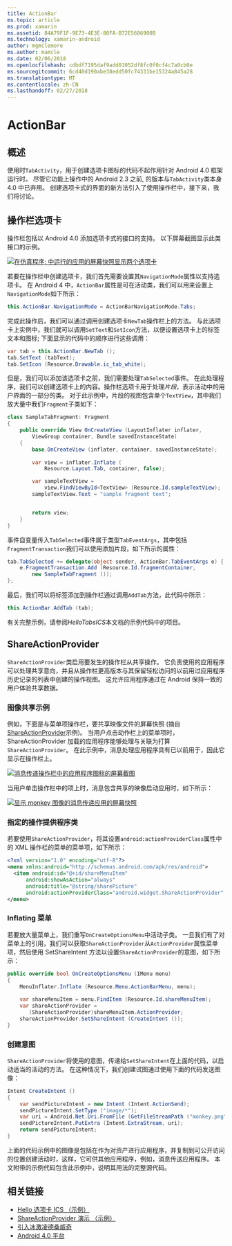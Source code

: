```yaml
---
title: ActionBar
ms.topic: article
ms.prod: xamarin
ms.assetid: 84A79F1F-9E73-4E3E-80FA-B72E5686900B
ms.technology: xamarin-android
author: mgmclemore
ms.author: mamcle
ms.date: 02/06/2018
ms.openlocfilehash: cdbdf7195daf9add01052df8fc0f0cf4c7a0cb0e
ms.sourcegitcommit: 6cd40d190abe38edd50fc74331be15324a845a28
ms.translationtype: MT
ms.contentlocale: zh-CN
ms.lasthandoff: 02/27/2018
---
```

# <a name="actionbar"></a>ActionBar

<a name="overview" />

## <a name="overview"></a>概述

使用时`TabActivity`，用于创建选项卡图标的代码不起作用针对 Android 4.0 框架运行时。 尽管它功能上操作中的 Android 2.3 之前, 的版本与`TabActivity`类本身 4.0 中已弃用。 创建选项卡式的界面的新方法引入了使用操作栏中，接下来，我们将讨论。

<a name="Action_Bar_Tabs" />

## <a name="action-bar-tabs"></a>操作栏选项卡

操作栏包括以 Android 4.0 添加选项卡式的接口的支持。
以下屏幕截图显示此类接口的示例。

[![在仿真程序; 中运行的应用的屏幕快照显示两个选项卡](action-bar-images/25-actionbartabs.png)](action-bar-images/25-actionbartabs.png)

若要在操作栏中创建选项卡，我们首先需要设置其`NavigationMode`属性以支持选项卡。 在 Android 4 中，`ActionBar`属性是可在活动类，我们可以用来设置上`NavigationMode`如下所示：

```csharp
this.ActionBar.NavigationMode = ActionBarNavigationMode.Tabs;
```

完成此操作后，我们可以通过调用创建选项卡`NewTab`操作栏上的方法。 与此选项卡上实例中，我们就可以调用`SetText`和`SetIcon`方法，以便设置选项卡上的标签文本和图标; 下面显示的代码中的顺序进行这些调用：

```csharp
var tab = this.ActionBar.NewTab ();
tab.SetText (tabText);
tab.SetIcon (Resource.Drawable.ic_tab_white);
```

但是，我们可以添加该选项卡之前，我们需要处理`TabSelected`事件。 在此处理程序，我们可以创建选项卡上的内容。操作栏选项卡用于处理*片段*，表示活动中的用户界面的一部分的类。 对于此示例中，片段的视图包含单个`TextView`，其中我们放大量中我们`Fragment`子类如下：

```csharp
class SampleTabFragment: Fragment
{           
    public override View OnCreateView (LayoutInflater inflater,
        ViewGroup container, Bundle savedInstanceState)
    {
        base.OnCreateView (inflater, container, savedInstanceState);
       
        var view = inflater.Inflate (
            Resource.Layout.Tab, container, false);

        var sampleTextView =
            view.FindViewById<TextView> (Resource.Id.sampleTextView);            
        sampleTextView.Text = "sample fragment text";


        return view;
    }
}
```

事件自变量传入`TabSelected`事件属于类型`TabEventArgs`，其中包括`FragmentTransaction`我们可以使用添加片段，如下所示的属性：

```csharp
tab.TabSelected += delegate(object sender, ActionBar.TabEventArgs e) {             
    e.FragmentTransaction.Add (Resource.Id.fragmentContainer,
        new SampleTabFragment ());
};
```

最后，我们可以将标签添加到操作栏通过调用`AddTab`方法，此代码中所示：

```csharp
this.ActionBar.AddTab (tab);
```

有关完整示例，请参阅*HelloTabsICS*本文档的示例代码中的项目。

<a name="ShareActionProvider" />

## <a name="shareactionprovider"></a>ShareActionProvider

`ShareActionProvider`类启用要发生的操作栏从共享操作。 它负责使用的应用程序可以处理共享意向，并且从操作栏更高版本与其保留轻松访问的以前用过应用程序历史记录的列表中创建的操作视图。 这允许应用程序通过在 Android 保持一致的用户体验共享数据。

<a name="Image_Sharing_Example" />

### <a name="image-sharing-example"></a>图像共享示例

例如，下面是与菜单项操作栏，要共享映像文件的屏幕快照 (摘自[ShareActionProvider](https://developer.xamarin.com/samples/monodroid/ShareActionProviderDemo/)示例)。 当用户点击动作栏上的菜单项时，ShareActionProvider 加载的应用程序能够处理与关联为打算`ShareActionProvider`。 在此示例中，消息处理应用程序具有已以前用于，因此它显示在操作栏上。

[![消息传递操作栏中的应用程序图标的屏幕截图](action-bar-images/09-shareactionprovider.png)](action-bar-images/09-shareactionprovider.png)


当用户单击操作栏中的项上时，消息包含共享的映像启动应用时，如下所示：

[![显示 monkey 图像的消息传递应用的屏幕快照](action-bar-images/10-messagewithimage.png)](action-bar-images/10-messagewithimage.png)

<a name="Specifying_the_action_Provider_Class" />

### <a name="specifying-the-action-provider-class"></a>指定的操作提供程序类

若要使用`ShareActionProvider`，将其设置`android:actionProviderClass`属性中的 XML 操作栏的菜单的菜单项，如下所示：

```xml
<?xml version="1.0" encoding="utf-8"?>
<menu xmlns:android="http://schemas.android.com/apk/res/android">
  <item android:id="@+id/shareMenuItem"
      android:showAsAction="always"
      android:title="@string/sharePicture"
      android:actionProviderClass="android.widget.ShareActionProvider" />
</menu>
```

<a name="Inflating_the_Menu" />

### <a name="inflating-the-menu"></a>Inflating 菜单

若要放大量菜单上，我们重写`OnCreateOptionsMenu`中活动子类。 一旦我们有了对菜单上的引用，我们可以获取`ShareActionProvider`从`ActionProvider`属性菜单项，然后使用 SetShareIntent 方法以设置`ShareActionProvider`的意图，如下所示：

```csharp
public override bool OnCreateOptionsMenu (IMenu menu)
{
    MenuInflater.Inflate (Resource.Menu.ActionBarMenu, menu);       
           
    var shareMenuItem = menu.FindItem (Resource.Id.shareMenuItem);           
    var shareActionProvider =
       (ShareActionProvider)shareMenuItem.ActionProvider;
    shareActionProvider.SetShareIntent (CreateIntent ());
}
```

<a name="Creating_the_Intent" />

### <a name="creating-the-intent"></a>创建意图

`ShareActionProvider`将使用的意图，传递给`SetShareIntent`在上面的代码，以启动适当的活动的方法。 在这种情况下，我们创建试图通过使用下面的代码发送图像：

```csharp
Intent CreateIntent ()
{  
    var sendPictureIntent = new Intent (Intent.ActionSend);
    sendPictureIntent.SetType ("image/*");
    var uri = Android.Net.Uri.FromFile (GetFileStreamPath ("monkey.png"));          
    sendPictureIntent.PutExtra (Intent.ExtraStream, uri);
    return sendPictureIntent;
}
```

上面的代码示例中的图像是包括在作为对资产进行应用程序，并复制到可公开访问的位置创建活动时，这样，它可供其他应用程序，例如，消息传送应用程序。 本文附带的示例代码包含此示例中，说明其用法的完整源代码。



## <a name="related-links"></a>相关链接

- [Hello 选项卡 ICS （示例）](https://developer.xamarin.com/samples/HelloTabsICS/)
- [ShareActionProvider 演示 （示例）](https://developer.xamarin.com/samples/monodroid/ShareActionProviderDemo/)
- [引入冰激凌德桑威奇](http://www.android.com/about/ice-cream-sandwich/)
- [Android 4.0 平台](http://developer.android.com/sdk/android-4.0.html)
